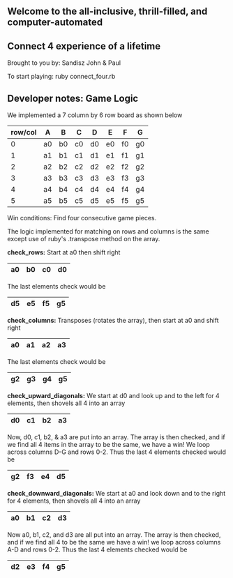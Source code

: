 ## Welcome to the all-inclusive, thrill-filled, and computer-automated
## __Connect 4 experience of a lifetime__


Brought to you by:
Sandisz
John
& Paul

To start playing:  ruby connect_four.rb


## Developer notes: Game Logic
We implemented a 7 column by 6 row board as shown below

|row/col|A|B|C|D|E|F|G|
|---|---|---|---|---|---|---|---|
|0|a0|b0|c0|d0|e0|f0|g0|
|1|a1|b1|c1|d1|e1|f1|g1|
|2|a2|b2|c2|d2|e2|f2|g2|
|3|a3|b3|c3|d3|e3|f3|g3|
|4|a4|b4|c4|d4|e4|f4|g4|
|5|a5|b5|c5|d5|e5|f5|g5|

Win conditions:
Find four consecutive game pieces.

The logic implemented for matching on rows and columns is the same except use of ruby's .transpose method on the array.

**check_rows:** Start at a0 then shift right

|a0| b0| c0| d0
|---|---|---|---|

The last elements check would be

|d5| e5| f5| g5
|---|---|---|---|


**check_columns:** Transposes (rotates the array), then start at a0 and shift right

|a0| a1| a2| a3
|---|---|---|---|

The last elements check would be

|g2| g3| g4| g5
|---|---|---|---|


**check_upward_diagonals:** We start at d0 and look up and to the left for 4 elements, then shovels all 4 into an array

|d0| c1| b2| a3
|---|---|---|---|

Now, d0, c1, b2, & a3 are put into an array.
The array is then checked, and if we find all 4 items in the array to be the same, we have a win!
We loop across columns D-G and rows 0-2.
Thus the last 4 elements checked would be

|g2|f3|e4|d5
|---|---|---|---|

**check_downward_diagonals:** We start at a0 and look down and to the right for 4 elements, then shovels all 4 into an array

|a0| b1| c2| d3
|---|---|---|---|

Now a0, b1, c2, and d3 are all put into an array.
The array is then checked, and if we find all 4 to be the same we have a win!
we loop across columns A-D and rows 0-2.
Thus the last 4 elements checked would be

|d2|e3|f4|g5
|---|---|---|---|
